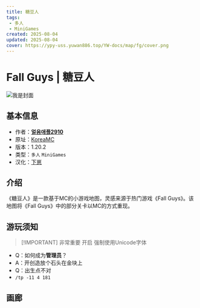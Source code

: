 ```yaml
---
title: 糖豆人
tags: 
 - 多人
 - MiniGames
created: 2025-08-04
updated: 2025-08-04
cover: https://ypy-uss.yuwan886.top/YW-docs/map/fg/cover.png
---
```


# Fall Guys | 糖豆人
![我是封面](https://ypy-uss.yuwan886.top/YW-docs/map/fg/cover.png)
## 基本信息

- 作者：[**얼음애플2910**](https://www.koreaminecraft.net/map/2930183)
- 原址：[KoreaMC](https://www.koreaminecraft.net/map/2930183)
- 版本：1.20.2
- 类型：`多人` `MiniGames`
- 汉化：[下崽](https://pan.quark.cn/s/e2f48539bffd)

## 介绍

《糖豆人》是一款基于MC的小游戏地图，灵感来源于热门游戏《Fall Guys》。该地图将《Fall Guys》中的部分关卡以MC的方式重现。

## 游玩须知

> [!IMPORTANT] 非常重要
> 开启 强制使用Unicode字体

 - Q：如何成为**管理员**？   
 - A：开创造放个石头在金块上
 - Q：出生点不对 
 - `/tp -11 4 181`


## 画廊

<Gallery :images="[
  { src: 'https://ypy-uss.yuwan886.top/YW-docs/map/fg/1.png' },
  { src: 'https://ypy-uss.yuwan886.top/YW-docs/map/fg/2.png' },
  { src: 'https://ypy-uss.yuwan886.top/YW-docs/map/fg/3.png' },
  { src: 'https://ypy-uss.yuwan886.top/YW-docs/map/fg/4.png' },
  { src: 'https://ypy-uss.yuwan886.top/YW-docs/map/fg/5.png' }
]" />